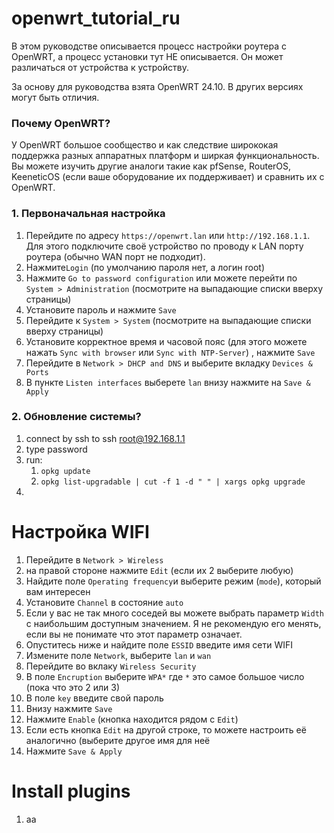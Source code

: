 # openwrt_tutorial_ru

В этом руководстве описывается процесс настройки роутера с OpenWRT, а процесс установки тут НЕ описывается. Он может различаться от устройства к устройству.

За основу для руководства взята OpenWRT 24.10. В других версиях могут быть отличия.

### Почему OpenWRT?
У OpenWRT большое сообщество и как следствие ширококая поддержка разных аппаратных платформ и ширкая функциональность. Вы можете изучить другие аналоги такие как pfSense, RouterOS, KeeneticOS (если ваше оборудование их  поддерживает) и сравнить их с OpenWRT. 

### 1. Первоначальная настройка
1. Перейдите по адресу `https://openwrt.lan` или `http://192.168.1.1`. Для этого подключите своё устройство по проводу к LAN порту роутера (обычно WAN порт не подходит).
2. Нажмите`Login` (по умолчанию пароля нет, а логин root)
3. Нажмите `Go to password configuration` или можете перейти по `System > Administration` (посмотрите на выпадающие списки вверху страницы)
4. Установите пароль и нажмите `Save`
5. Перейдите к `System > System` (посмотрите на выпадающие списки вверху страницы)
6. Установите корректное время и часовой пояс (для этого можете нажать `Sync with browser` или `Sync with NTP-Server`) , нажмите `Save`
7. Перейдите в `Network > DHCP and DNS` и выберите вкладку `Devices & Ports`
8. В пункте `Listen interfaces` выберете `lan` внизу нажмите на `Save & Apply`

### 2. Обновление системы?
1. connect by ssh to ssh root@192.168.1.1
2. type password
3. run:
	1. `opkg update`
	2. `opkg list-upgradable | cut -f 1 -d " " | xargs opkg upgrade`
4. 

# Настройка WIFI
1. Перейдите в `Network > Wireless`
2. на правой стороне нажмите `Edit` (если их 2 выберите любую)
3. Найдите поле `Operating frequency`и выберите режим (`mode`), который вам интересен
4. Установите `Channel` в состояние `auto`
5. Если у вас не так много соседей вы можете выбрать параметр `Width` с наибольшим доступным значением. Я не рекомендую его менять, если вы не понимате что этот параметр означает.
6. Опуститесь ниже и найдите поле `ESSID` введите имя сети WIFI
7. Измените поле `Network`, выберите `lan` и `wan`
8. Перейдите во вклаку `Wireless Security`
9. В поле `Encruption` выберите `WPA*` где `*` это самое большое число (пока что это 2 или 3)
10. В поле `key` введите свой пароль
11. Внизу нажмите `Save`
12. Нажмите `Enable` (кнопка находится рядом с `Edit`)
13. Если есть кнопка `Edit` на другой строке, то можете настроить её аналогично (выберите другое имя для неё
14. Нажмите `Save & Apply` 

# Install plugins
1. aa

